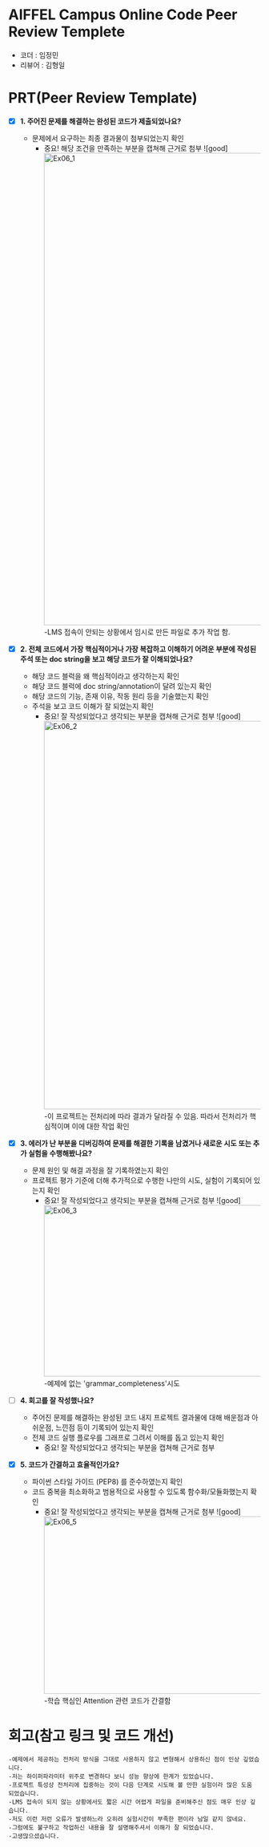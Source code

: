# AIFFEL Campus Online Code Peer Review Templete
- 코더 : 임정민
- 리뷰어 : 김형일


# PRT(Peer Review Template)
- [x]  **1. 주어진 문제를 해결하는 완성된 코드가 제출되었나요?**
    - 문제에서 요구하는 최종 결과물이 첨부되었는지 확인
        - 중요! 해당 조건을 만족하는 부분을 캡쳐해 근거로 첨부
    ![good]<img width="1838" height="942" alt="Ex06_1" src="https://github.com/user-attachments/assets/0e8592bc-dab1-482f-9d84-17f043b4daad" />
    -LMS 접속이 안되는 상황에서 임시로 만든 파일로 추가 작업 함. 

- [x]  **2. 전체 코드에서 가장 핵심적이거나 가장 복잡하고 이해하기 어려운 부분에 작성된 
주석 또는 doc string을 보고 해당 코드가 잘 이해되었나요?**
    - 해당 코드 블럭을 왜 핵심적이라고 생각하는지 확인
    - 해당 코드 블럭에 doc string/annotation이 달려 있는지 확인
    - 해당 코드의 기능, 존재 이유, 작동 원리 등을 기술했는지 확인
    - 주석을 보고 코드 이해가 잘 되었는지 확인
        - 중요! 잘 작성되었다고 생각되는 부분을 캡쳐해 근거로 첨부
        ![good]<img width="1349" height="775" alt="Ex06_2" src="https://github.com/user-attachments/assets/d8cc1017-5550-42ea-9cfe-188eba6641fd" />
        -이 프로젝트는 전처리에 따라 결과가 달라질 수 있음. 따라서 전처리가 핵심적이며 이에 대한 작업 확인
      

- [x]  **3. 에러가 난 부분을 디버깅하여 문제를 해결한 기록을 남겼거나
새로운 시도 또는 추가 실험을 수행해봤나요?**
    - 문제 원인 및 해결 과정을 잘 기록하였는지 확인
    - 프로젝트 평가 기준에 더해 추가적으로 수행한 나만의 시도, 
    실험이 기록되어 있는지 확인
        - 중요! 잘 작성되었다고 생각되는 부분을 캡쳐해 근거로 첨부
        ![good]<img width="1349" height="342" alt="Ex06_3" src="https://github.com/user-attachments/assets/01ef7a20-1227-4371-ba88-924a22603208" />
        -예제에 없는 'grammar_completeness'시도 

- [ ]  **4. 회고를 잘 작성했나요?**
    - 주어진 문제를 해결하는 완성된 코드 내지 프로젝트 결과물에 대해
    배운점과 아쉬운점, 느낀점 등이 기록되어 있는지 확인
    - 전체 코드 실행 플로우를 그래프로 그려서 이해를 돕고 있는지 확인
        - 중요! 잘 작성되었다고 생각되는 부분을 캡쳐해 근거로 첨부
        
- [x]  **5. 코드가 간결하고 효율적인가요?**
    - 파이썬 스타일 가이드 (PEP8) 를 준수하였는지 확인
    - 코드 중복을 최소화하고 범용적으로 사용할 수 있도록 함수화/모듈화했는지 확인
        - 중요! 잘 작성되었다고 생각되는 부분을 캡쳐해 근거로 첨부
          ![good]<img width="1349" height="354" alt="Ex06_5" src="https://github.com/user-attachments/assets/45be6943-6a55-44dc-92ef-1315e1c9eb05" />
          -학습 핵심인 Attention 관련 코드가 간결함

# 회고(참고 링크 및 코드 개선)
```
-예제에서 제공하는 전처리 방식을 그대로 사용하지 않고 변형해서 상용하신 점이 인상 깊었습니다.
-저는 하이퍼파라미터 위주로 변경하다 보니 성능 향상에 한계가 있었습니다.
-프로젝트 특성상 전처리에 집중하는 것이 다음 단계로 시도해 볼 만한 실험이라 많은 도움 되었습니다.
-LMS 접속이 되지 않는 상황에서도 짧은 시간 어렵게 파일을 준비해주신 점도 매우 인상 깊습니다.
-저도 이런 저런 오류가 발생하느라 오히려 실험시간이 부족한 편이라 남일 같지 않네요.
-그럼에도 불구하고 작업하신 내용을 잘 설명해주셔서 이해가 잘 되었습니다.
-고생많으셨습니다. 

```
